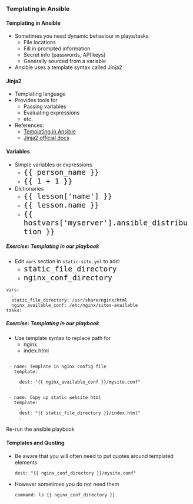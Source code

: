### Templating in Ansible


#### Templating in Ansible

* Sometimes you need dynamic behaviour in plays/tasks
  * File locations
  * Fill in prompted information
  * Secret info (passwords, API keys)
  * Generally sourced from a variable
* Ansible uses a template syntax called Jinja2



#### Jinja2

* Templating language
* Provides tools for 
  * Passing variables
  * Evaluating expressions
  * etc.
* References:
  * [Templating in Ansible](https://docs.ansible.com/ansible/latest/playbooks_templating.html)
  * [Jinja2 official docs](http://jinja.pocoo.org/docs/2.10/templates/)


#### Variables

* Simple variables or expressions
  * <code style="font-size:15pt;">{{ person_name  }}</code> 
  * <code style="font-size:15pt;">{{ 1 + 1 }}</code> 
* Dictionaries
  * <code style="font-size:15pt;">{{ lesson['name'] }}</code>
  * <code style="font-size:15pt;">{{ lesson.name }}</code>
  * <code style="font-size:15pt;">{{ hostvars['myserver'].ansible_distribution }}</code>



##### Exercise: Templating in our playbook

* Edit `vars` section in `static-site.yml` to add:
  * <code style="font-size:15pt;">static_file_directory</code>
  * <code style="font-size:15pt;">nginx_conf_directory</code>

```
vars:
  .
  static_file_directory: /usr/share/nginx/html
  nginx_available_conf: /etc/nginx/sites-available
tasks:
```



##### Exercise: Templating in our playbook

* Use template syntax to replace path for
  * nginx
  * index.html

<pre class="fragment" data-fragment-index="0"><code data-trim>
 - name: Template in nginx config file
   template:
     .
     dest: "{{ nginx_available_conf }}/mysite.conf"
     .

 - name: Copy up static website html
   template:
     .
     dest: "{{ static_file_directory }}/index.html"
     .
</code></pre>

Re-run the ansible playbook <!-- .element: class="fragment" data-fragment-index="1" -->



#### Templates and Quoting

* Be aware that you will often need to put quotes around templated elements
   ```
   dest: "{{ nginx_conf_directory }}/mysite.conf"
   ```
* However sometimes you do not need them
   ```
   command: ls {{ nginx_conf_directory }}
   ```
